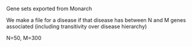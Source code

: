 Gene sets exported from Monarch

We make a file for a disease if that disease has between N and M genes associated (including transitivity over disease hierarchy)

N=50, M=300
